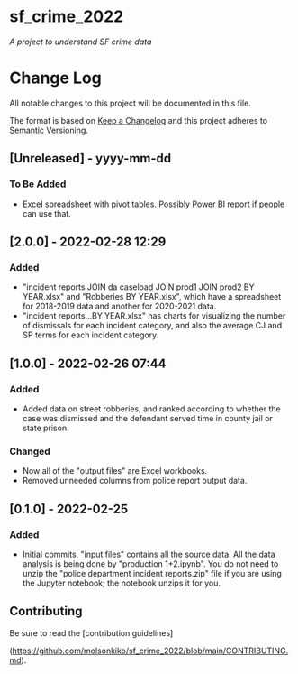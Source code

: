 sf_crime_2022
============

*A project to understand SF crime data*

# Change Log
All notable changes to this project will be documented in this file.
 
The format is based on [Keep a Changelog](http://keepachangelog.com/)
and this project adheres to [Semantic Versioning](http://semver.org/).
 
## [Unreleased] - yyyy-mm-dd
 
### To Be Added

- Excel spreadsheet with pivot tables. Possibly Power BI report if people can use that.

## [2.0.0] - 2022-02-28 12:29

### Added

- "incident reports JOIN da caseload JOIN prod1 JOIN prod2 BY YEAR.xlsx" and "Robberies BY YEAR.xlsx", which have a spreadsheet for 2018-2019 data and another for 2020-2021 data.
- "incident reports...BY YEAR.xlsx" has charts for visualizing the number of dismissals for each incident category, and also the average CJ and SP terms for each incident category.

## [1.0.0] - 2022-02-26 07:44

### Added

- Added data on street robberies, and ranked according to whether the case was dismissed and the defendant served time in county jail or state prison.

### Changed

- Now all of the "output files" are Excel workbooks.
- Removed unneeded columns from police report output data.

## [0.1.0] - 2022-02-25
 
### Added

- Initial commits. "input files" contains all the source data. All the data analysis is being done by "production 1+2.ipynb". You do not need to unzip the "police department incident reports.zip" file if you are using the Jupyter notebook; the notebook unzips it for you.


Contributing
------------

Be sure to read the [contribution guidelines]

(https://github.com/molsonkiko/sf_crime_2022/blob/main/CONTRIBUTING.md).
